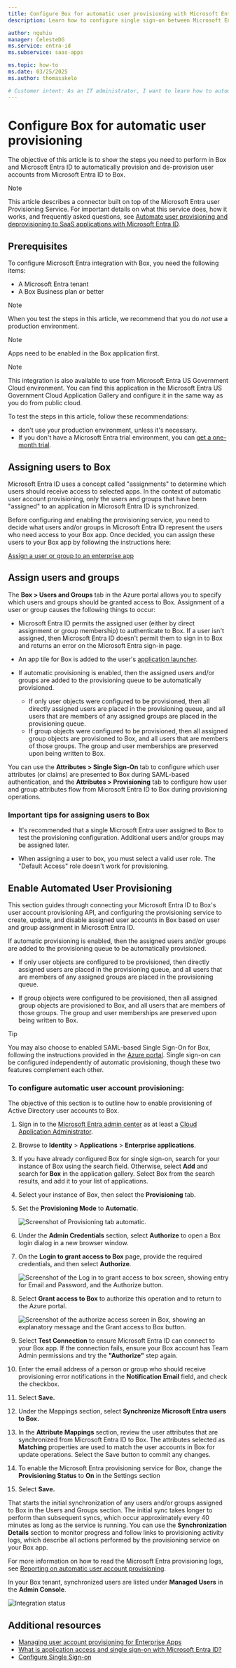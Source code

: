 ```yaml
---
title: Configure Box for automatic user provisioning with Microsoft Entra ID
description: Learn how to configure single sign-on between Microsoft Entra ID and Box .

author: nguhiu
manager: CelesteDG
ms.service: entra-id
ms.subservice: saas-apps

ms.topic: how-to
ms.date: 03/25/2025
ms.author: thomasakelo

# Customer intent: As an IT administrator, I want to learn how to automatically provision and deprovision user accounts from Microsoft Entra ID to Box so that I can streamline the user management process and ensure that users have the appropriate access to Box.
---
```

# Configure Box for automatic user provisioning

The objective of this article is to show the steps you need to perform in Box and Microsoft Entra ID to automatically provision and de-provision user accounts from Microsoft Entra ID to Box.

> [!NOTE]
> This article describes a connector built on top of the Microsoft Entra user Provisioning Service. For important details on what this service does, how it works, and frequently asked questions, see [Automate user provisioning and deprovisioning to SaaS applications with Microsoft Entra ID](~/identity/app-provisioning/user-provisioning.md).

## Prerequisites

To configure Microsoft Entra integration with Box, you need the following items:

- A Microsoft Entra tenant
- A Box Business plan or better

> [!NOTE]
> When you test the steps in this article,  we recommend that you do *not* use a production environment.

> [!NOTE]
> Apps need to be enabled in the Box application first.

> [!NOTE]
> This integration is also available to use from Microsoft Entra US Government Cloud environment. You can find this application in the Microsoft Entra US Government Cloud Application Gallery and configure it in the same way as you do from public cloud.

To test the steps in this article,  follow these recommendations:

- don't use your production environment, unless it's necessary.
- If you don't have a Microsoft Entra trial environment, you can [get a one-month trial](https://azure.microsoft.com/pricing/free-trial/).

## Assigning users to Box 

Microsoft Entra ID uses a concept called "assignments" to determine which users should receive access to selected apps. In the context of automatic user account provisioning, only the users and groups that have been "assigned" to an application in Microsoft Entra ID is synchronized.

Before configuring and enabling the provisioning service, you need to decide what users and/or groups in Microsoft Entra ID represent the users who need access to your Box app. Once decided, you can assign these users to your Box app by following the instructions here:

[Assign a user or group to an enterprise app](~/identity/enterprise-apps/assign-user-or-group-access-portal.md)

## Assign users and groups
The **Box > Users and Groups** tab in the Azure portal allows you to specify which users and groups should be granted access to Box. Assignment of a user or group causes the following things to occur:

* Microsoft Entra ID permits the assigned user (either by direct assignment or group membership) to authenticate to Box. If a user isn't assigned, then Microsoft Entra ID doesn't permit them to sign in to Box and returns an error on the Microsoft Entra sign-in page.
* An app tile for Box is added to the user's [application launcher](~/identity/enterprise-apps/end-user-experiences.md).
* If automatic provisioning is enabled, then the assigned users and/or groups are added to the provisioning queue to be automatically provisioned.
  
  * If only user objects were configured to be provisioned, then all directly assigned users are placed in the provisioning queue, and all users that are members of any assigned groups are placed in the provisioning queue. 
  * If group objects were configured to be provisioned, then all assigned group objects are provisioned to Box, and all users that are members of those groups. The group and user memberships are preserved upon being written to Box.

You can use the **Attributes > Single Sign-On** tab to configure which user attributes (or claims) are presented to Box during SAML-based authentication, and the **Attributes > Provisioning** tab to configure how user and group attributes flow from Microsoft Entra ID to Box during provisioning operations.

### Important tips for assigning users to Box 

*   It's recommended that a single Microsoft Entra user assigned to Box to test the provisioning configuration. Additional users and/or groups may be assigned later.

*   When assigning a user to box, you must select a valid user role. The "Default Access" role doesn't work for provisioning.

## Enable Automated User Provisioning

This section guides through connecting your Microsoft Entra ID to Box's user account provisioning API, and configuring the provisioning service to create, update, and disable assigned user accounts in Box based on user and group assignment in Microsoft Entra ID.

If automatic provisioning is enabled, then the assigned users and/or groups are added to the provisioning queue to be automatically provisioned.
	
 * If only user objects are configured to be provisioned, then directly assigned users are placed in the provisioning queue, and all users that are members of any assigned groups are placed in the provisioning queue. 
	
 * If group objects were configured to be provisioned, then all assigned group objects are provisioned to Box, and all users that are members of those groups. The group and user memberships are preserved upon being written to Box.

> [!TIP] 
> You may also choose to enabled SAML-based Single Sign-On for Box, following the instructions provided in the [Azure portal](https://portal.azure.com). Single sign-on can be configured independently of automatic provisioning, though these two features complement each other.

### To configure automatic user account provisioning:

The objective of this section is to outline how to enable provisioning of Active Directory user accounts to Box.

1. Sign in to the [Microsoft Entra admin center](https://entra.microsoft.com) as at least a [Cloud Application Administrator](~/identity/role-based-access-control/permissions-reference.md#cloud-application-administrator).
1. Browse to **Identity** > **Applications** > **Enterprise applications**.

2. If you have already configured Box for single sign-on, search for your instance of Box using the search field. Otherwise, select **Add** and search for **Box** in the application gallery. Select Box from the search results, and add it to your list of applications.

3. Select your instance of Box, then select the **Provisioning** tab.

4. Set the **Provisioning Mode** to **Automatic**. 

	![Screenshot of Provisioning tab automatic.](common/provisioning-automatic.png)

5. Under the **Admin Credentials** section, select **Authorize** to open a Box login dialog in a new browser window.

6. On the **Login to grant access to Box** page, provide the required credentials, and then select **Authorize**. 
   
    ![Screenshot of the Log in to grant access to box screen, showing entry for Email and Password, and the Authorize button.](./media/box-userprovisioning-tutorial/IC769546.png "Enable automatic user provisioning")

7. Select **Grant access to Box** to authorize this operation and to return to the Azure portal. 
   
    ![Screenshot of the authorize access screen in Box, showing an explanatory message and the Grant access to Box button.](./media/box-userprovisioning-tutorial/IC769549.png "Enable automatic user provisioning")

8. Select **Test Connection** to ensure Microsoft Entra ID can connect to your Box app. If the connection fails, ensure your Box account has Team Admin permissions and try the **"Authorize"** step again.

9. Enter the email address of a person or group who should receive provisioning error notifications in the **Notification Email** field, and check the checkbox.

10. Select **Save.**

11. Under the Mappings section, select **Synchronize Microsoft Entra users to Box.**

12. In the **Attribute Mappings** section, review the user attributes that are synchronized from Microsoft Entra ID to Box. The attributes selected as **Matching** properties are used to match the user accounts in Box for update operations. Select the Save button to commit any changes.

13. To enable the Microsoft Entra provisioning service for Box, change the **Provisioning Status** to **On** in the Settings section

14. Select **Save.**

That starts the initial synchronization of any users and/or groups assigned to Box in the Users and Groups section. The initial sync takes longer to perform than subsequent syncs, which occur approximately every 40 minutes as long as the service is running. You can use the **Synchronization Details** section to monitor progress and follow links to provisioning activity logs, which describe all actions performed by the provisioning service on your Box app.

For more information on how to read the Microsoft Entra provisioning logs, see [Reporting on automatic user account provisioning](~/identity/app-provisioning/check-status-user-account-provisioning.md).

In your Box tenant, synchronized users are listed under **Managed Users** in the **Admin Console**.

![Integration status](./media/box-userprovisioning-tutorial/IC769556.png "Integration status")


## Additional resources

* [Managing user account provisioning for Enterprise Apps](tutorial-list.md)
* [What is application access and single sign-on with Microsoft Entra ID?](~/identity/enterprise-apps/what-is-single-sign-on.md)
* [Configure Single Sign-on](box-tutorial.md)
